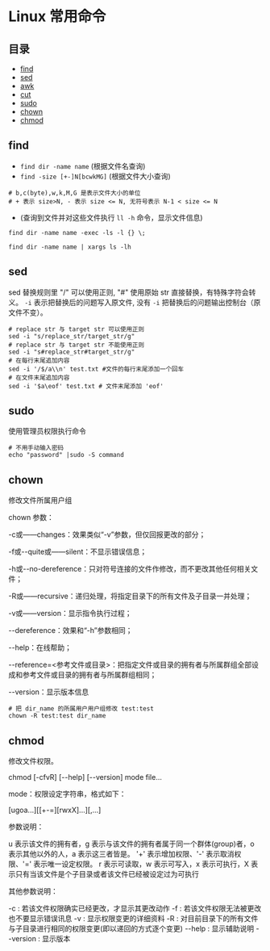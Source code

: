 # Linux 常用命令

## 目录
* [find](#find)
* [sed](#sed)
* [awk](#awk)
* [cut](#cut)
* [sudo](#sudo)
* [chown](#chown)
* [chmod](#chmod)


## <h2 id="find">find</h2>

* `find dir -name name` (根据文件名查询)
* `find -size [+-]N[bcwkMG]` (根据文件大小查询)
```
# b,c(byte),w,k,M,G 是表示文件大小的单位
# + 表示 size>N, - 表示 size <= N, 无符号表示 N-1 < size <= N  
```
*  (查询到文件并对这些文件执行 `ll -h` 命令，显示文件信息)

`find dir -name name -exec -ls -l {} \;`

`find dir -name name | xargs ls -lh`


## <h2 id="sed">sed</h2>

sed 替换规则里 "/" 可以使用正则, "#" 使用原始 str 直接替换，有特殊字符会转义。 
`-i` 表示把替换后的问题写入原文件, 没有 `-i` 把替换后的问题输出控制台（原文件不变）。

```
# replace str 与 target str 可以使用正则
sed -i "s/replace_str/target_str/g"
# replace str 与 target str 不能使用正则
sed -i "s#replace_str#target_str/g"
# 在每行末尾追加内容
sed -i '/$/a\\n' test.txt #文件的每行末尾添加一个回车
# 在文件末尾追加内容
sed -i '$a\eof' test.txt # 文件末尾添加 'eof'
```

## <h2 id="sudo">sudo</h2>

使用管理员权限执行命令

```
# 不用手动输入密码
echo "password" |sudo -S command

```

## <h2 id="chown">chown</h2>

修改文件所属用户组

chown 参数：

-c或——changes：效果类似“-v”参数，但仅回报更改的部分；

-f或--quite或——silent：不显示错误信息；

-h或--no-dereference：只对符号连接的文件作修改，而不更改其他任何相关文件；

-R或——recursive：递归处理，将指定目录下的所有文件及子目录一并处理；

-v或——version：显示指令执行过程；

--dereference：效果和“-h”参数相同；

--help：在线帮助；

--reference=<参考文件或目录>：把指定文件或目录的拥有者与所属群组全部设成和参考文件或目录的拥有者与所属群组相同；

--version：显示版本信息

```
# 把 dir_name 的所属用户用户组修改 test:test
chown -R test:test dir_name
```

## <h2 id="chmod">chmod</h2>

修改文件权限。

chmod [-cfvR] [--help] [--version] mode file...

mode：权限设定字符串，格式如下：

[ugoa...][[+-=][rwxX]...][,...]

参数说明：

u 表示该文件的拥有者，g 表示与该文件的拥有者属于同一个群体(group)者，o 表示其他以外的人，a 表示这三者皆是。
'+' 表示增加权限、'-' 表示取消权限、'=' 表示唯一设定权限。
r 表示可读取，w 表示可写入，x 表示可执行，X 表示只有当该文件是个子目录或者该文件已经被设定过为可执行

其他参数说明：

-c : 若该文件权限确实已经更改，才显示其更改动作
-f : 若该文件权限无法被更改也不要显示错误讯息
-v : 显示权限变更的详细资料
-R : 对目前目录下的所有文件与子目录进行相同的权限变更(即以递回的方式逐个变更)
--help : 显示辅助说明
--version : 显示版本
